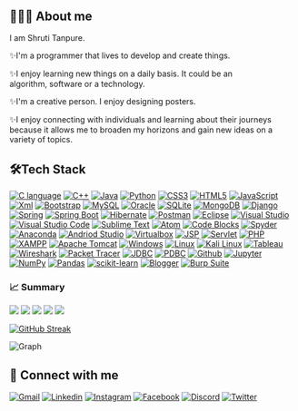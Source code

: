 <h2 align="center"><img src=""></h2>

<h2>👩🏾‍💻 About me</h2>

I am Shruti Tanpure.

✨I'm a programmer that lives to develop and create things.

✨I enjoy learning new things on a daily basis. It could be an algorithm, software or a technology.

✨I'm a creative person. I enjoy designing posters.

✨I enjoy connecting with individuals and learning about their journeys because it allows me to broaden my horizons and gain new ideas on a variety of topics.

<h2>🛠Tech Stack</h2>

<a href="https://www.programiz.com/c-programming">![C language](https://img.shields.io/badge/-c%20language-A8B9CC?style=for-the-badge&logo=c&logoColor=white)</a>
<a href="https://www.w3schools.com/CPP/default.asp">![C++](https://img.shields.io/badge/-c++-00599C?style=for-the-badge&logo=cplusplus&logoColor=white)</a>
<a href="https://www.java.com/en/">![Java](https://img.shields.io/badge/-java-007396?style=for-the-badge&logo=java&logoColor=white)</a>
<a href="https://www.python.org">![Python](https://img.shields.io/badge/-python-3776AB?style=for-the-badge&logo=python&logoColor=white)</a>
<a href="https://www.w3schools.com/css/">![CSS3](https://img.shields.io/badge/-css3-1572B6?style=for-the-badge&logo=css3&logoColor=white)</a>
<a href="https://www.w3schools.com/html/">![HTML5](https://img.shields.io/badge/-html5-E34F26?style=for-the-badge&logo=html5&logoColor=white)</a>
<a href="https://www.javascript.com/">![JavaScript](https://img.shields.io/badge/-javascript-F7DF1E?style=for-the-badge&logo=javascript&logoColor=white)</a>
<a href="https://www.w3schools.com/xml/xml_whatis.asp">![Xml](https://img.shields.io/badge/-xml-000000?style=for-the-badge&logo=xml&logoColor=white)</a>
<a href="https://getbootstrap.com/">![Bootstrap](https://img.shields.io/badge/-bootstrap-7952B3?style=for-the-badge&logo=bootstrap&logoColor=white)</a>
<a href="https://www.mysql.com/">![MySQL](https://img.shields.io/badge/-mysql-4479A1?style=for-the-badge&logo=mysql&logoColor=white)</a>
<a href="https://www.oracle.com/in/index.html">![Oracle](https://img.shields.io/badge/-oracle-F80000?style=for-the-badge&logo=oracle&logoColor=white)</a>
<a href="https://www.sqlite.org/index.html">![SQLite](https://img.shields.io/badge/-sqlite-003B57?style=for-the-badge&logo=sqlite&logoColor=white)</a>
<a href="https://www.mongodb.com/">![MongoDB](https://img.shields.io/badge/-mongodb-47A248?style=for-the-badge&logo=mongodb&logoColor=white)</a>
<a href="https://www.djangoproject.com/">![Django](https://img.shields.io/badge/-django-092E20?style=for-the-badge&logo=django&logoColor=white)</a>
<a href="https://spring.io/">![Spring](https://img.shields.io/badge/-spring-6DB33F?style=for-the-badge&logo=spring&logoColor=white)</a>
<a href="https://spring.io/projects/spring-boot">![Spring Boot](https://img.shields.io/badge/-spring%20boot-6DB33F?style=for-the-badge&logo=springboot&logoColor=white)</a>
<a href="https://hibernate.org/">![Hibernate](https://img.shields.io/badge/-hibernate-59666C?style=for-the-badge&logo=hibernate&logoColor=white)</a>
<a href="https://www.postman.com/">![Postman](https://img.shields.io/badge/-postman-FF6C37?style=for-the-badge&logo=postman&logoColor=white)</a>
<a href="https://www.eclipse.org/">![Eclipse](https://img.shields.io/badge/-eclipse-2C2255?style=for-the-badge&logo=eclipseide&logoColor=white)</a>
<a href="https://visualstudio.microsoft.com/">![Visual Studio](https://img.shields.io/badge/-visual%20studio-5C2D91?style=for-the-badge&logo=visualstudio&logoColor=white)</a>
<a href="https://code.visualstudio.com/">![Visual Studio Code](https://img.shields.io/badge/-visual%20studio%20code-007ACC?style=for-the-badge&logo=visualstudiocode&logoColor=white)</a>
<a href="https://www.sublimetext.com/">![Sublime Text](https://img.shields.io/badge/-sublime%20text-FF9800?style=for-the-badge&logo=sublimetext&logoColor=white)</a>
<a href="https://atom.io/">![Atom](https://img.shields.io/badge/-atom-66595C?style=for-the-badge&logo=atom&logoColor=white)</a>
<a href="https://www.codeblocks.org/">![Code Blocks](https://img.shields.io/badge/-Code::Blocks-000000?style=for-the-badge&logo=codeblocks&logoColor=white)</a>
<a href="https://www.spyder-ide.org/">![Spyder](https://img.shields.io/badge/-Spyder-FF0000?style=for-the-badge&logo=spyderide&logoColor=white)</a>
<a href="https://www.anaconda.com/">![Anaconda](https://img.shields.io/badge/-anaconda-44A833?style=for-the-badge&logo=anaconda&logoColor=white)</a>
<a href="https://developer.android.com/studio">![Andriod Studio](https://img.shields.io/badge/-android%20studio-3DDC84?style=for-the-badge&logo=androidstudio&logoColor=white)</a>
<a href="https://www.virtualbox.org/">![Virtualbox](https://img.shields.io/badge/-virtualbox-183A61?style=for-the-badge&logo=virtualbox&logoColor=white)</a>
<a href="https://www.tutorialspoint.com/jsp/index.htm">![JSP](https://img.shields.io/badge/-jsp-000000?style=for-the-badge&logo=jsp&logoColor=white)</a>
<a href="https://www.javatpoint.com/servlet-tutorial">![Servlet](https://img.shields.io/badge/-servlet-000000?style=for-the-badge&logo=servlet&logoColor=white)</a>
<a href="https://www.php.net/">![PHP](https://img.shields.io/badge/-php-777BB4?style=for-the-badge&logo=php&logoColor=white)</a>
<a href="https://www.apachefriends.org/index.html">![XAMPP](https://img.shields.io/badge/-xampp-FB7A24?style=for-the-badge&logo=xampp&logoColor=white)</a>
<a href="https://tomcat.apache.org/">![Apache Tomcat](https://img.shields.io/badge/-Apache%20Tomcat-F8DC75?style=for-the-badge&logo=apachetomcat&logoColor=black)</a>
<a href="https://www.microsoft.com/en-in/windows?r=1">![Windows](https://img.shields.io/badge/-windows-0078D6?style=for-the-badge&logo=windows&logoColor=white)</a>
<a href="https://www.linux.org/">![Linux](https://img.shields.io/badge/-linux-FCC624?style=for-the-badge&logo=linux&logoColor=black)</a>
<a href="https://www.kali.org/">![Kali Linux](https://img.shields.io/badge/-kali%20linux-557C94?style=for-the-badge&logo=kalilinux&logoColor=white)</a>
<a href="https://www.tableau.com/">![Tableau](https://img.shields.io/badge/-tableau-E97627?style=for-the-badge&logo=tableau&logoColor=white)</a>
<a href="https://www.wireshark.org/">![Wireshark](https://img.shields.io/badge/-wireshark-1679A7?style=for-the-badge&logo=wireshark&logoColor=white)</a>
<a href="https://www.netacad.com/courses/packet-tracer">![Packet Tracer](https://img.shields.io/badge/-packet%20tracer-000000?style=for-the-badge&logo=packettracer&logoColor=white)</a>
<a href="https://www.javatpoint.com/java-jdbc">![JDBC](https://img.shields.io/badge/-jdbc-000000?style=for-the-badge&logo=jdbc&logoColor=white)</a>
<a href="https://www.w3schools.com/python/python_mysql_getstarted.asp">![PDBC](https://img.shields.io/badge/-pdbc-000000?style=for-the-badge&logo=pdbc&logoColor=white)</a>
<a href="https://github.com/">![Github](https://img.shields.io/badge/-github-181717?style=for-the-badge&logo=github&logoColor=white)</a>
<a href="https://jupyter.org/"> ![Jupyter](https://img.shields.io/badge/-jupyter-F37626?style=for-the-badge&logo=jupyter&logoColor=white)</a>
<a href="https://numpy.org/"> ![NumPy](https://img.shields.io/badge/-numpy-013243?style=for-the-badge&logo=numpy&logoColor=white)</a>
<a href="https://pandas.pydata.org/"> ![Pandas](https://img.shields.io/badge/-pandas-150458?style=for-the-badge&logo=pandas&logoColor=white)</a>
<a href="https://scikit-learn.org/stable/"> ![scikit-learn](https://img.shields.io/badge/-scikitlearn-F7931E?style=for-the-badge&logo=scikitlearn&logoColor=white)</a>
<a href="https://www.blogger.com/about/?bpli=1"> ![Blogger](https://img.shields.io/badge/Blogger-FF5722?style=for-the-badge&logo=blogger&logoColor=white)</a>
<a href="https://portswigger.net/burp">![Burp Suite](https://img.shields.io/badge/-burp%20suite-000000?style=for-the-badge&logo=burpsuite&logoColor=white)</a>

<h3>📈 Summary</h3>

![](https://github-profile-summary-cards.vercel.app/api/cards/profile-details?username=srushti1006&theme=github_dark)
![](https://github-profile-summary-cards.vercel.app/api/cards/repos-per-language?username=srushti1006&theme=github_dark)
![](https://github-profile-summary-cards.vercel.app/api/cards/most-commit-language?username=srushti1006&theme=github_dark)
![](https://github-profile-summary-cards.vercel.app/api/cards/stats?username=srushti1006&theme=github_dark)
![](https://github-profile-summary-cards.vercel.app/api/cards/productive-time?username=srushti1006&theme=github_dark)

[![GitHub Streak](http://github-readme-streak-stats.herokuapp.com?user=srushti1006&theme=highcontrast&hide_border=true&date_format=M%20j%5B%2C%20Y%5D)](https://git.io/streak-stats)

![Graph](https://activity-graph.herokuapp.com/graph?username=srushti1006&theme=synthwave-84)

<h2>📨 Connect with me</h2>

<a href="mailto:srushti.chiddarwar@cumminscollege.in">![Gmail](https://img.shields.io/badge/Gmail-D14836?style=for-the-badge&logo=gmail&logoColor=white)</a>
<a href="https://www.linkedin.com/in/srushtic/">![Linkedin](https://img.shields.io/badge/LinkedIn-0077B5?style=for-the-badge&logo=linkedin&logoColor=white)</a>
<a href="https://www.instagram.com/s_u_r_shit/">![Instagram](https://img.shields.io/badge/Instagram-E4405F?style=for-the-badge&logo=instagram&logoColor=white)</a>
<a href="https://www.facebook.com/srushti.chiddarwar/">![Facebook](https://img.shields.io/badge/Facebook-1877F2?style=for-the-badge&logo=facebook&logoColor=white)</a>
<a href="https://discordapp.com/users/4744/">![Discord](https://img.shields.io/badge/Discord-7289DA?style=for-the-badge&logo=discord&logoColor=white)</a>
<a href="https://twitter.com/SrushtiChiddar2">![Twitter](https://img.shields.io/badge/Twitter-1DA1F2?style=for-the-badge&logo=twitter&logoColor=white)</a>
